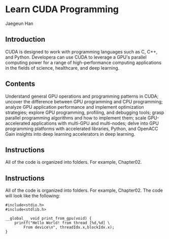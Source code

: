# Learn CUDA Programming
Jaegeun Han

## Introduction

CUDA is designed to work with programming languages such as C, C++, and Python. Developera 
can use CUDA to leverage a GPU's parallel computing power for a range of high-performance 
computing applications in the fields of science, healthcare, and deep learning.

## Contents

Understand general GPU operations and programming patterns in CUDA; uncover the difference between GPU programming and CPU programming;
analyze GPU application performance and implement optimization strategies; explore GPU programming, profiling, and debugging tools; grasp parallel programming algorithms and how to implement them; scale GPU-accelerated applications with multi-GPU and multi-nodes; delve into GPU programming platforms with accelerated libraries, Python, and OpenACC Gain insights into deep learning accelerators in deep learning.

## Instructions
All of the code is organized into folders. For example, Chapter02.

## Instructions

All of the code is organized into folders. For example, Chapter02. The code will look like the following:

```
#include<stdio.h>
#include<stdlib.h>

__global__ void print_from_gpu(void) {
    printf("Hello World! from thread [%d,%d] \
        From device\n", threadIdx.x,blockIdx.x);
}
```
